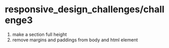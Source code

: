 # responsive_design_challenges/challenge3

1. make a section full height
2. remove margins and paddings from body and html element